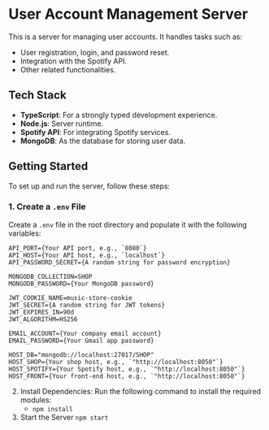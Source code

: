 # User Account Management Server

This is a server for managing user accounts. It handles tasks such as:

- User registration, login, and password reset.
- Integration with the Spotify API.
- Other related functionalities.

## Tech Stack

- **TypeScript**: For a strongly typed development experience.
- **Node.js**: Server runtime.
- **Spotify API**: For integrating Spotify services.
- **MongoDB**: As the database for storing user data.

## Getting Started

To set up and run the server, follow these steps:

### 1. Create a `.env` File

Create a `.env` file in the root directory and populate it with the following variables:

```env
API_PORT={Your API port, e.g., `8080`}
API_HOST={Your API host, e.g., `localhost`}
API_PASSWORD_SECRET={A random string for password encryption}

MONGODB_COLLECTION=SHOP
MONGODB_PASSWORD={Your MongoDB password}

JWT_COOKIE_NAME=music-store-cookie
JWT_SECRET={A random string for JWT tokens}
JWT_EXPIRES_IN=90d
JWT_ALGORITHM=HS256

EMAIL_ACCOUNT={Your company email account}
EMAIL_PASSWORD={Your Gmail app password}

HOST_DB="mongodb://localhost:27017/SHOP"
HOST_SHOP={Your shop host, e.g., `"http://localhost:8050"`}
HOST_SPOTIFY={Your Spotify host, e.g., `"http://localhost:8050"`}
HOST_FRONT={Your front-end host, e.g., `"http://localhost:8050"`}
```

2. Install Dependencies:
   Run the following command to install the required modules:
   - `npm install`
4. Start the Server
   `npm start`
